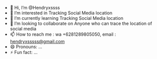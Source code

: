 - 👋 Hi, I’m @Hendryxssss
- 👀 I’m interested in Tracking Social Media location
- 🌱 I’m currently learning Tracking Social Media location
- 💞️ I’m looking to collaborate on Anyone who can trace the location of social media
- 📫 How to reach me : wa +6281289805050, email : hendryxsssss@gmail.com
- 😄 Pronouns: ...
- ⚡ Fun fact: ...

<!---
Hendryxsss/Hendryxsss is a ✨ special ✨ repository because its `README.md` (this file) appears on your GitHub profile.
You can click the Preview link to take a look at your changes.
--->

